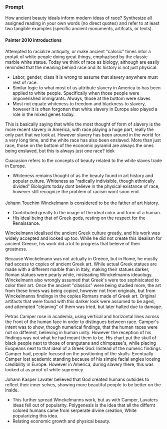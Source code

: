 ### Prompt
How ancient beauty ideals inform modern ideas of race? Synthesize all assigned 
reading in your own words (no direct quotes) and refer to at least two tangible 
examples (specific ancient monuments, artifcats, or texts).

#### Painter 2010 introductions
Attempted to racialize antiquity, or make ancient "calssic" times intor a 
protait of white people doing great things, emphazised by the classic marble
white statue.
Today we think of race as biology, although are easily reminded that the meaning
behind race and its history is not just physical.
- Labor, gender, class
It is wrong to assume that slavery anywhere must rest of race.
- Similar logic to what most of us attribute slavery in America to has been
applied to white people. Specifically when those people were impoverished 
immigrants.
Always, those at the bottom were slaves
- Most not equate whiteness to freedom and blackness to slavery, however it is
often forgotten that white slavery in Europe also played a role in the mixed
genes today.

This is basically saying that while the most thought of form of slavery is the 
more recent slavery in America, with race playing a huge part, really the only 
part that we look at. However slavery has been around in the world for a very long
time, and the white race has also been enslaved. More than just race, those on 
the bottom of the economic pyramid are always the ones being enslaved, but this
is always just one race? idek

Cuacasion refers to the concepts of beauty related to the white slaves trade in 
Europe.
- Whiteness remains thought of as the beauty found in art history and popular 
culture.
Whiteness as "radically indivisible, though ethnically divided"
Biologists today dont believe in the physical existance of race, however still
recognize the problem of racism wont soon end.

#### 
Johann Touchim Winckelmann is considered to be the father of art history.
- Contributed greatly to the image of the ideal color and form of a human.
- His ideal being that of Greek gods, resting on the respect for the Renaissance.

Winckelmann idealised the ancient Greek culture greatly, and his work was widely
accepted and looked up too. While he did not create this idealism for ancient Greece,
his work did a lot to progress that beleive of their greatness.

Because Winckelmann was not actually in Greece, but in Rome, he mostly had access
to copies of ancient Greek art.
While actual Greek statues are made with a different marble than in Italy, making
their statues darker, Roman statues were pearly white, misleading Winckelmanns
ideaology.
Winckelmann also wrongly assumed that Greek's were too sophisicated to color their
art.
Once the ancient "classics" were being studied more, the art from these times was
being copied, however not from originals, but from Winckelmanns findings in the copies
Romans made of Greek art.
Original artifacts that were found with this darker look were assumed to be aged,
and attempted "cleaning" of them was tried, but later halted due to damage.

Petras Camper rose in academia, using vertical and horizontal lines across the
front of the human face in order to distingues between race. 
Camper's intent was to show, though numerical findings, that the human races
were not so different, believing in human unity.
However the reception of his findings was not what he had meant them to be.
His chart put the skull of black people next to those of orangutans and chimpazee's,
while placing Euopeans next to that ideal of a Greek God.
Instead of the numeric findings Camper had, people focused on the positioning of 
the skulls.
Eventually Camper lost academic standing because of his simple facial angles
loosing credibility in Europe. However in America, during slavery there, this was
looked at as proof of white supremicy.

Johann Kasper Lavater believed that God created humans outsides to reflect their
inner selves, showing more beautiful people to be better on the inside.
- This further spread Winckelmanns work, but as with Camper, Lavaters ideas fell
out of popularity.
Polygenesis is the idea that all the differnt colored humans came from serperate
divine creation, White popularizing this idea.
- Relating economic growth and physical beauty.
